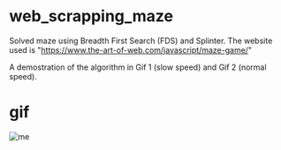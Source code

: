 # web_scrapping_maze

Solved maze using Breadth First Search (FDS) and Splinter.
The website used is "https://www.the-art-of-web.com/javascript/maze-game/"

A demostration of the algorithm in Gif 1 (slow speed) and Gif 2 (normal speed).

# gif
![me](https://github.com/Savoyevatel/web_scrapping_maze/gifs/normal_fds.gif)
